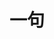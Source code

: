 <h1>一句</h1>

<script>
  const apiUrl = 'http://s.safe.360.cn/sapi/api',
    proxy = 'https://showtime.applinzi.com/proxy.php';
  let data = [];
  let scheduleEl = null;
  let scheduleElVan = null;
  let showTimeDelay = 15E3; // 每条句子展示时间
  let keyframesTime = 15; // 进度条关键帧时间间隔
  let timer = 0;
  let changeTimer = null;
  let resizeTimer = null;
  let el = document.getElementById('main');
  let h1 = el.getElementsByTagName('h1')[0];
  let canWidth = 0;

  function getAjax() {
    return new Promise((resolve, reject) => {
      const xmlhttp = new XMLHttpRequest();
      const url = proxy + '?url=' + apiUrl;
      xmlhttp.onreadystatechange = function() {
        if (xmlhttp.readyState == 4 && xmlhttp.status == 200) {
          resolve(JSON.parse(xmlhttp.responseText));
        }
      }
      xmlhttp.open("GET", url, true);
      xmlhttp.setRequestHeader("Content-Type", "application/x-www-form-urlencoded");
      xmlhttp.send();
    });
  }
  async function handelAjax() {
    const result = await getAjax();
    data = result.data.list;
    let midata = [];
    for (let i = 0; i < data.length; i++) {
      if ('mark_ext' in data[i] && data[i].mark_ext.length === 0) midata.push(data[i]); // 删除明星
    }
    data = midata;
    midata = [];
    for (let i = 0; i < data.length; i++) {

      // =======如有新增规则编辑此处即可=========
      const reg_filter = [' ', '｜', '—', '-', '→', '←', '▷', '◁']; // 在内容里可能会加的来源文字前后的字符 如'｜顾城《伞》'
      const link_txt_filter = ['点击查看来源', '》》', '查看来源']; // 需要清除的来源名
      // ======================================

      const link_txt = data[i].link_ext.link_txt;
      // 过滤内容开头的作者名
      const regStart = '^(' + reg_filter.join('|') + ')*(点击查看来源|' + link_txt + ')(' + reg_filter.join('|') +
        ')*';
      // 过滤内容结尾的作者名
      const regEnd = '\n?(' + reg_filter.join('|') + ')*(点击查看来源|' + link_txt + ')(' + reg_filter.join('|') +
        ')*$';
      // 过滤如 '点击查看来源' 的作者名
      const reg = new RegExp('(' + regStart + '|' + regEnd + ')', 'g')
      const link_txt_reg = new RegExp('.{0,2}(' + link_txt_filter.join('|') + ').{0,2}$', 'g');
      if (link_txt_reg.test(link_txt)) data[i].link_ext.link_txt = '';
      midata.push({
        'txt': data[i].txt.replace(reg, ''),
        'src': data[i].link_ext.link_txt,
        'pic': data[i].pic
      });
    }
    data = midata;
    console.log(data);
    showInit();
  }
  handelAjax();

  function showInit() {
    for (let i = 0; i <= data.length; i++) {
      if (i === data.length) {
        setTimeout(() => {
          handelAjax(); // 循环一次后重新请求数据
        }, i * showTimeDelay);
      } else {
        setTimeout(() => {
          changeShow(i); // 换下一句
        }, i * showTimeDelay);
      }
    }
  }

  function changeShow(id) {
    if (window.getComputedStyle) {
      canWidth = window.getComputedStyle(h1, null).width.split('px')[0];
    } else {
      canWidth = h1.currentStyle.width.split('px')[0];
    }
    let wrap = el.getElementsByClassName('content-wrap')[0];
    if (!wrap) {
      let scheduleCanvas = document.createElement('canvas');
      scheduleCanvas.className = 'scheduleCanvas';
      scheduleCanvas.setAttribute('width', canWidth);
      scheduleCanvas.setAttribute('height', 1);
      el.appendChild(scheduleCanvas);
      scheduleEl = scheduleCanvas;
      scheduleElVan = scheduleCanvas.getContext('2d');
      changeTimer = setInterval(changeSchedule, keyframesTime);

      wrap = document.createElement('div');
      wrap.className = 'content-wrap';
      el.appendChild(wrap);

      let content = document.createElement('p');
      content.innerText = data[id].txt;
      content.className = 'content';
      wrap.appendChild(content);

      let br = document.createElement('br');
      wrap.appendChild(br);

      let origin = document.createElement('p');
      origin.className = 'origin';
      if (data[id].src && data[id].src.length > 0) origin.innerHTML = '—— ' + data[id].src;
      else origin.innerHTML = '';
      wrap.appendChild(origin);
    } else {
      let content = wrap.getElementsByClassName('content')[0];
      let origin = wrap.getElementsByClassName('origin')[0];
      content.innerText = data[id].txt;
      if (data[id].src && data[id].src.length > 0) origin.innerHTML = '—— ' + data[id].src;
      else origin.innerHTML = '';
      clearInterval(changeTimer);
      timer = 0;
      scheduleElVan.clearRect(0, 0, scheduleEl.width, scheduleEl.height);
      changeTimer = setInterval(changeSchedule, keyframesTime);
    }
  }

  function changeSchedule() {
    timer = timer + keyframesTime >= showTimeDelay ? showTimeDelay : timer + keyframesTime;
    let newWidth = Math.floor(scheduleEl.width * timer / showTimeDelay);
    scheduleElVan.fillStyle = '#159957'; // 画笔颜色
    scheduleElVan.fillRect(0, 0, newWidth, 1);
  }
  window.onresize = () => {
    if (!resizeTimer) {
      if (window.getComputedStyle) {
        canWidth = window.getComputedStyle(h1, null).width.split('px')[0];
      } else {
        canWidth = h1.currentStyle.width.split('px')[0];
      }
      scheduleEl.setAttribute('width', canWidth);
      setTimeout(() => {
        resizeTimer = null;
      }, 50);
    }
  }
</script>
